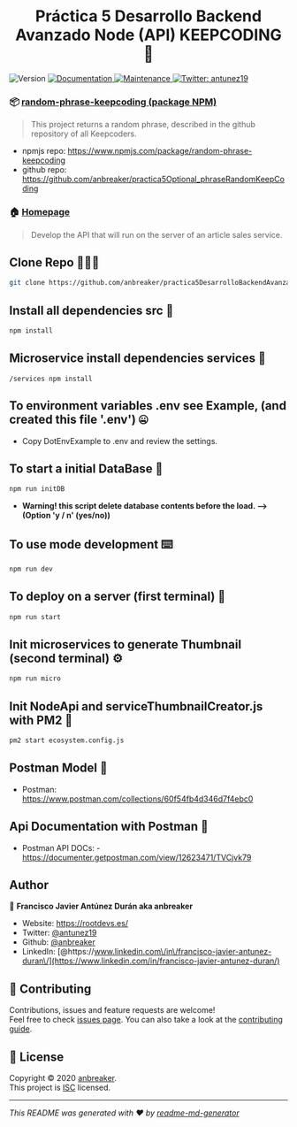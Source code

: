 <h1 align="center">Práctica 5 Desarrollo Backend Avanzado Node (API) KEEPCODING 👋</h1>
<p>
  <img alt="Version" src="https://img.shields.io/badge/version-1.0.0-blue.svg?cacheSeconds=2592000" />
  <a href="https://github.com/anbreaker/practica5DesarrolloBackendAvanzado#readme" target="_blank">
    <img alt="Documentation" src="https://img.shields.io/badge/documentation-yes-brightgreen.svg" />
  </a>
  <a href="https://github.com/anbreaker/practica5DesarrolloBackendAvanzado/graphs/commit-activity" target="_blank">
    <img alt="Maintenance" src="https://img.shields.io/badge/Maintained%3F-yes-green.svg" />
  </a>
  <a href="https://twitter.com/antunez19" target="_blank">
    <img alt="Twitter: antunez19" src="https://img.shields.io/twitter/follow/antunez19.svg?style=social" />
  </a>
</p>

### 📦 [random-phrase-keepcoding (package NPM)](https://www.npmjs.com/package/random-phrase-keepcoding)

> This project returns a random phrase, described in the github repository of all Keepcoders.

- npmjs repo: https://www.npmjs.com/package/random-phrase-keepcoding
- github repo: https://github.com/anbreaker/practica5Optional_phraseRandomKeepCoding

### 🏠 [Homepage](https://github.com/anbreaker/practica5DesarrolloBackendAvanzado#readme)

> Develop the API that will run on the server of an article sales service.

## Clone Repo 👨🏻‍💻

```sh
git clone https://github.com/anbreaker/practica5DesarrolloBackendAvanzado.git
```

## Install all dependencies src 💾

```sh
npm install
```

## Microservice install dependencies services 🔧

```
/services npm install
```

## To environment variables .env see Example, (and created this file '.env') 🤐

- Copy DotEnvExample to .env and review the settings.

## To start a initial DataBase 🏁

```sh
npm run initDB
```

- **Warning! this script delete database contents before the load. -->(Option 'y / n' (yes/no))**

## To use mode development ⌨️

```sh
npm run dev
```

## To deploy on a server (first terminal) 🔨

```sh
npm run start
```

## Init microservices to generate Thumbnail (second terminal) ⚙️

```sh
npm run micro
```

## Init NodeApi and serviceThumbnailCreator.js with PM2 🚀

```sh
pm2 start ecosystem.config.js
```

## Postman Model 📯

- Postman: https://www.postman.com/collections/60f54fb4d346d7f4ebc0

## Api Documentation with Postman 📨

- Postman API DOCs: - https://documenter.getpostman.com/view/12623471/TVCjvk79

## Author

👤 **Francisco Javier Antúnez Durán aka anbreaker**

- Website: https://rootdevs.es/
- Twitter: [@antunez19](https://twitter.com/antunez19)
- Github: [@anbreaker](https://github.com/anbreaker)
- LinkedIn: [@https:\/\/www.linkedin.com\/in\/francisco-javier-antunez-duran\/](https://www.linkedin.com/in/francisco-javier-antunez-duran/)

## 🤝 Contributing

Contributions, issues and feature requests are welcome!<br />Feel free to check [issues page](https://github.com/anbreaker/practica5DesarrolloBackendAvanzado/issues). You can also take a look at the [contributing guide](https://github.com/anbreaker/practica5DesarrolloBackendAvanzado/blob/master/CONTRIBUTING.md).

## 📝 License

Copyright © 2020 [anbreaker](https://github.com/anbreaker).<br />
This project is [ISC](https://github.com/anbreaker/practica5DesarrolloBackendAvanzado/blob/master/LICENSE) licensed.

---

_This README was generated with ❤️ by [readme-md-generator](https://github.com/kefranabg/readme-md-generator)_
